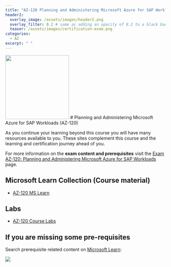```yaml
---
title: "AZ-120 Planning and Administering Microsoft Azure for SAP Workloads"
header2:
  overlay_image: /assets/images/header2.png
  overlay_filter: 0.2 # same as adding an opacity of 0.2 to a black background
  teaser: /assets/images/certification-exam.png
categories:
  - AZ
excerpt: " "
---
```


<img src="../../assets/images/certification-exam.png" width="200" height="200">
# Planning and Administering Microsoft Azure for SAP Workloads (AZ-120) 

As you continue your learning beyond this course you will have many resources available to you. These sites complement this course and the learning and certification journey ahead of you.

For more information on the **exam content and prerequisites** visit the [Exam AZ-120: Planning and Administering Microsoft Azure for SAP Workloads](https://learn.microsoft.com/en-us/certifications/exams/az-120) page.

## Microsoft Learn Collection (Course material)
- [AZ-120 MS Learn](https://aka.ms/courseAZ-120)

## Labs
- [AZ-120 Course Labs](https://github.com/MicrosoftLearning/AZ-120-Planning-and-Administering-Microsoft-Azure-for-SAP-Workloads)

## If you are missing some pre-requisites
Search prerequisite related content on [Microsoft Learn](https://learn.microsoft.com/en-us/training/browse/):

<img src="../../assets/images/learn-search.png">